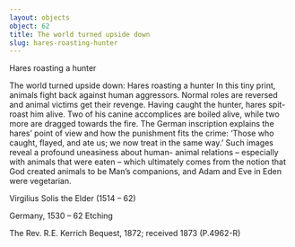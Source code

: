 ```yaml
---
layout: objects
object: 62
title: The world turned upside down
slug: hares-roasting-hunter
---
```

Hares roasting a hunter

The world turned upside down: Hares roasting a hunter  In this tiny print, animals fight back against human aggressors. Normal roles are reversed and animal victims get their revenge. Having caught the hunter, hares spit-roast him alive.  Two of his canine accomplices are boiled alive, while two more are dragged towards the fire. The German inscription explains the hares’ point of view and how the punishment fits the crime: ‘Those who caught, flayed, and ate us; we now treat in the same way.’ Such images reveal a profound uneasiness about human- animal relations – especially with animals that were eaten – which ultimately comes from the notion that God created animals to be Man’s companions, and Adam and Eve in Eden were vegetarian.

Virgilius Solis the Elder (1514 – 62)  

Germany, 1530 – 62 Etching

The Rev. R.E. Kerrich Bequest, 1872; received 1873 (P.4962-R)
